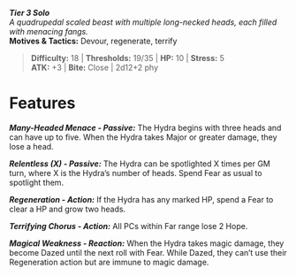 ***Tier 3 Solo***  
*A quadrupedal scaled beast with multiple long-necked heads, each filled with menacing fangs.*  
**Motives & Tactics:** Devour, regenerate, terrify

> **Difficulty:** 18 | **Thresholds:** 19/35 | **HP:** 10 | **Stress:** 5  
> **ATK:** +3 | **Bite:** Close | 2d12+2 phy  

# Features

***Many-Headed Menace - Passive:*** The Hydra begins with three heads and can have up to five. When the Hydra takes Major or greater damage, they lose a head.

***Relentless (X) - Passive:*** The Hydra can be spotlighted X times per GM turn, where X is the Hydra’s number of heads. Spend Fear as usual to spotlight them.

***Regeneration - Action:*** If the Hydra has any marked HP, spend a Fear to clear a HP and grow two heads.

***Terrifying Chorus - Action:*** All PCs within Far range lose 2 Hope.

***Magical Weakness - Reaction:*** When the Hydra takes magic damage, they become Dazed until the next roll with Fear. While Dazed, they can’t use their Regeneration action but are immune to magic damage.
